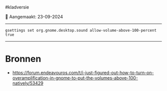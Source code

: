 #kladversie 

📅 Aangemaakt: 23-09-2024

---
```
gsettings set org.gnome.desktop.sound allow-volume-above-100-percent true
```

--- 
# Bronnen
- https://forum.endeavouros.com/t/i-just-figured-out-how-to-turn-on-overamplification-in-gnome-to-put-the-volumes-above-100-natively/53429